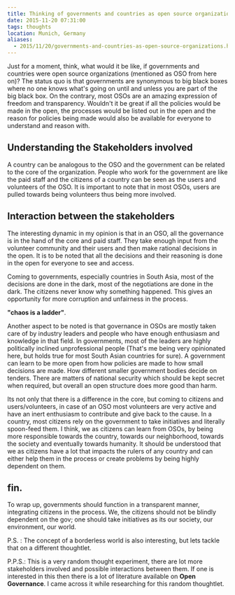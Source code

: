 ```yaml
---
title: Thinking of governments and countries as open source organizations
date: 2015-11-20 07:31:00
tags: thoughts
location: Munich, Germany
aliases:
  - 2015/11/20/governments-and-countries-as-open-source-organizations.html
---
```


Just for a moment, think, what would it be like, if governments and countries were open source organizations (mentioned as OSO from here on)? The status quo is that governments are synonymous to big black boxes where no one knows what's going on until and unless you are part of the big black box. On the contrary, most OSOs are an amazing expression of freedom and transparency. Wouldn't it be great if all the policies would be made in the open, the processes would be listed out in the open and the reason for policies being made would also be available for everyone to understand and reason with.

## Understanding the Stakeholders involved
A country can be analogous to the OSO and the government can be related to the core of the organization. People who work for the government are like the paid staff and the citizens of a country can be seen as the users and volunteers of the OSO. It is important to note that in most OSOs, users are pulled towards being volunteers thus being more involved.

## Interaction between the stakeholders
The interesting dynamic in my opinion is that in an OSO, all the governance is in the hand of the core and paid staff. They take enough input from the volunteer community and their users and then make rational decisions in the open. It is to be noted that all the decisions and their reasoning is done in the open for everyone to see and access.

Coming to governments, especially countries in South Asia, most of the decisions are done in the dark, most of the negotiations are done in the dark. The citizens never know why something happened. This gives an opportunity for more corruption and unfairness in the process.

**"chaos is a ladder"**.

Another aspect to be noted is that governance in OSOs are mostly taken care of by industry leaders and people who have enough enthusiasm and knowledge in that field. In governments, most of the leaders are highly politically inclined unprofessional people (That's me being very opinionated here, but holds true for most South Asian countries for sure). A government can learn to be more open from how policies are made to how small decisions are made. How different smaller government bodies decide on tenders. There are matters of national security which should be kept secret when required, but overall an open structure does more good than harm.

Its not only that there is a difference in the core, but coming to citizens and users/volunteers, in case of an OSO most volunteers are very active and have an inert enthusiasm to contribute and give back to the cause. In a country, most citizens rely on the government to take initiatives and literally spoon-feed them. I think, we as citizens can learn from OSOs, by being more responsible towards the country, towards our neighborhood, towards the society and eventually towards humanity. It should be understood that we as citizens have a lot that impacts the rulers of any country and can either help them in the process or create problems by being highly dependent on them.

## fin.
To wrap up, governments should function in a transparent manner, integrating citizens in the process. We, the citizens should not be blindly dependent on the gov; one should take initiatives as its our society, our environment, our world.

P.S. : The concept of a borderless world is also interesting, but lets tackle that on a different thoughtlet.

P.P.S.: This is a very random thought experiment, there are lot more stakeholders involved and possible interactions between them. If one is interested in this then there is a lot of literature available on __Open Governance__. I came across it while researching for this random thoughtlet.
